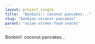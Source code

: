 ```yaml
---
layout: project_single
title:  "Bonbini!: coconut pancakes..."
slug: "bonbini-coconut-pancakes"
parent: "asian-street-food-snacks"
---
```

Bonbini!: coconut pancakes...